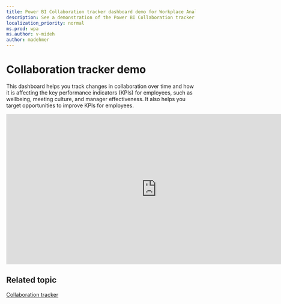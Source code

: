 ```yaml
---
title: Power BI Collaboration tracker dashboard demo for Workplace Analytics
description: See a demonstration of the Power BI Collaboration tracker dashboard
localization_priority: normal 
ms.prod: wpa
ms.author: v-mideh
author: madehmer
---
```

# Collaboration tracker demo

This dashboard helps you track changes in collaboration over time and how it is affecting the key performance indicators (KPIs) for employees, such as wellbeing, meeting culture, and manager effectiveness. It also helps you target opportunities to improve KPIs for employees.
<br>
<iframe width="800" height="400" src="https://msit.powerbi.com/view?r=eyJrIjoiOGNmZDVjNTQtZjdiYy00M2JjLWE5MjAtMTM3YzY0Zjk3OTI2IiwidCI6IjcyZjk4OGJmLTg2ZjEtNDFhZi05MWFiLTJkN2NkMDExZGI0NyIsImMiOjV9&embedImagePlaceholder=true" frameborder="0" allowFullScreen="true"></iframe>


## Related topic

[Collaboration tracker](../tutorials/power-bi-collab-track.md)
